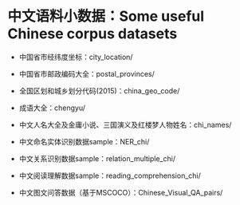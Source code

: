 
# 中文语料小数据：Some useful Chinese corpus datasets

* 中国省市经纬度坐标：city_location/

* 中国省市邮政编码大全：postal_provinces/

* 全国区划和城乡划分代码(2015)：china_geo_code/

* 成语大全：chengyu/

* 中文人名大全及金庸小说、三国演义及红楼梦人物姓名：chi_names/

* 中文命名实体识别数据sample：NER_chi/

* 中文关系识别数据sample：relation_multiple_chi/

* 中文阅读理解数据sample：reading_comprehension_chi/

* 中文图文问答数据（基于MSCOCO）：Chinese_Visual_QA_pairs/

